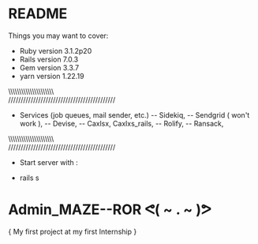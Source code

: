 # README

Things you may want to cover:

* Ruby version 3.1.2p20
* Rails version 7.0.3
* Gem version 3.3.7
* yarn version 1.22.19

\\\\\\\\\\\\\\\\\\\\\\\\\\\\\\\\\\\\\\\\\\\
///////////////////////////////////////////

* Services (job queues, mail sender, etc.)
-- Sidekiq, 
-- Sendgrid ( won't work ), 
-- Devise, 
-- Caxlsx, Caxlxs_rails,
-- Rolify,
-- Ransack,

\\\\\\\\\\\\\\\\\\\\\\\\\\\\\\\\\\\\\\\\\\\
///////////////////////////////////////////

* Start server with :
- rails s


# Admin_MAZE--ROR ᕙ( ~ . ~ )ᕗ
{ My first project at my first Internship }

